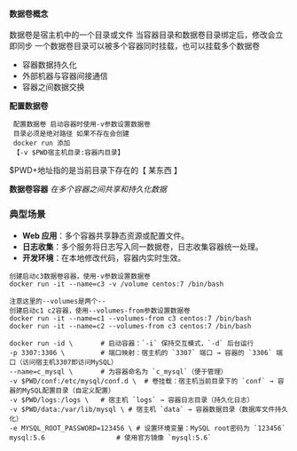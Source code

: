 #### **数据卷概念**
数据卷是宿主机中的一个目录或文件
当容器目录和数据卷目录绑定后，修改会立即同步
一个数据卷目录可以被多个容器同时挂载，也可以挂载多个数据卷
- 容器数据持久化
- 外部机器与容器间接通信
- 容器之间数据交换

**配置数据卷**
```docker
 配置数据卷 启动容器时使用-v参数设置数据卷
 目录必须是绝对路径 如果不存在会创建
 docker run 添加
 【-v $PWD宿主机目录:容器内目录】
```
$PWD+地址指的是当前目录下存在的【 某东西 】

**数据卷容器**
 *在多个容器之间共享和持久化数据​*
 ### **典型场景​**​
- ​**​Web 应用​**​：多个容器共享静态资源或配置文件。
- ​**​日志收集​**​：多个服务将日志写入同一数据卷，日志收集容器统一处理。
- ​**​开发环境​**​：在本地修改代码，容器内实时生效。
```docker
创建启动c3数据卷容器，使用-v参数设置数据卷
docker run -it --name=c3 -v /volume centos:7 /bin/bash

注意这里的--volumes是两个--
创建启动c1 c2容器，使用--volumes-from参数设置数据卷
docker run -it --name=c1 --volumes-from c3 centos:7 /bin/bash
docker run -it --name=c2 --volumes-from c3 centos:7 /bin/bash
```

```例子
docker run -id \       # 启动容器：`-i` 保持交互模式，`-d` 后台运行
-p 3307:3306 \         # 端口映射：宿主机的 `3307` 端口 → 容器的 `3306` 端口（访问宿主机3307即访问MySQL）
--name=c_mysql \       # 为容器命名为 `c_mysql`（便于管理）
-v $PWD/conf:/etc/mysql/conf.d \  # 卷挂载：宿主机当前目录下的 `conf` → 容器的MySQL配置目录（自定义配置）
-v $PWD/logs:/logs \   # 宿主机 `logs` → 容器日志目录（持久化日志）
-v $PWD/data:/var/lib/mysql \ # 宿主机 `data` → 容器数据目录（数据库文件持久化）
-e MYSQL_ROOT_PASSWORD=123456 \ # 设置环境变量：MySQL root密码为 `123456`
mysql:5.6                  # 使用官方镜像 `mysql:5.6`
```